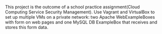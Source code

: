 This project is the outcome of a school practice assignment(Cloud Computing Service Security Management). 
Use Vagrant and VirtualBox to set up multiple VMs on a private network: two Apache WebExampleBoxes with form on web pages and one MySQL DB ExampleBox that receives and stores this form data.
